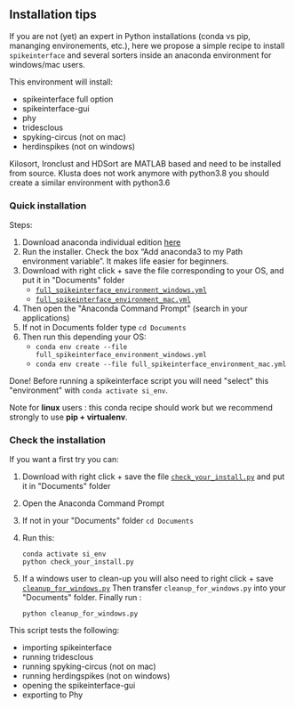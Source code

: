 ## Installation tips

If you are not (yet) an expert in Python installations (conda vs pip, mananging environements, etc.), 
here we propose a simple recipe to install `spikeinterface` and several sorters inside an anaconda 
environment for windows/mac users.

This environment will install:
 * spikeinterface full option
 * spikeinterface-gui
 * phy
 * tridesclous
 * spyking-circus (not on mac)
 * herdinspikes (not on windows)

Kilosort, Ironclust and HDSort are MATLAB based and need to be installed from source.
Klusta does not work anymore with python3.8 you should create a similar environment with python3.6

### Quick installation

Steps:

1. Download anaconda individual edition [here](https://www.anaconda.com/products/individual)
2. Run the installer. Check the box “Add anaconda3 to my Path environment variable”. It makes life easier for beginners.
3. Download with right click + save the file corresponding to your OS, and put it in "Documents" folder
    * [`full_spikeinterface_environment_windows.yml`](https://raw.githubusercontent.com/SpikeInterface/spikeinterface/master/installation_tips/full_spikeinterface_environment_windows.yml)
    * [`full_spikeinterface_environment_mac.yml`](https://raw.githubusercontent.com/SpikeInterface/spikeinterface/master/installation_tips/full_spikeinterface_environment_mac.yml)
4. Then open the "Anaconda Command Prompt" (search in your applications)
5. If not in Documents folder type `cd Documents`
6. Then run this depending your OS:
    * `conda env create --file full_spikeinterface_environment_windows.yml`
    * `conda env create --file full_spikeinterface_environment_mac.yml`


Done! Before running a spikeinterface script you will need "select" this "environment" with `conda activate si_env`.

Note for **linux** users : this conda recipe should work but we recommend strongly to use **pip + virtualenv**.


### Check the installation


If you want a first try you can:

1. Download with right click + save the file [`check_your_install.py`](https://raw.githubusercontent.com/SpikeInterface/spikeinterface/master/installation_tips/check_your_install.py)
    and put it in "Documents" folder

2. Open the Anaconda Command Prompt
3. If not in your "Documents" folder `cd Documents`
4. Run this:
    ```
    conda activate si_env
    python check_your_install.py
    ```
5. If a windows user to clean-up you will also need to right click + save [`cleanup_for_windows.py`](https://raw.githubusercontent.com/SpikeInterfacemaster/installation_tips/cleanup_for_windows.py)
Then transfer `cleanup_for_windows.py` into your "Documents" folder. Finally run :
   ```
   python cleanup_for_windows.py
   ```
   
This script tests the following:
  * importing spikeinterface
  * running tridesclous
  * running spyking-circus (not on mac)
  * running herdingspikes (not on windows)
  * opening the spikeinterface-gui
  * exporting to Phy

